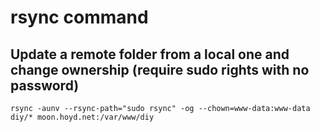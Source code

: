 # rsync command

## Update a remote folder from a local one and change ownership (require sudo rights with no password)

    rsync -aunv --rsync-path="sudo rsync" -og --chown=www-data:www-data diy/* moon.hoyd.net:/var/www/diy


